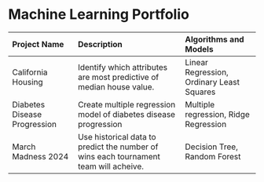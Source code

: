 # Machine Learning Portfolio

| Project Name | Description | Algorithms and Models |
| :--- | :--- | :--- |
| California Housing | Identify which attributes are most predictive of median house value. | Linear Regression, Ordinary Least Squares |
| Diabetes Disease Progression | Create multiple regression model of diabetes disease progression | Multiple regression, Ridge Regression |
| March Madness 2024 | Use historical data to predict the number of wins each tournament team will acheive. | Decision Tree, Random Forest |
